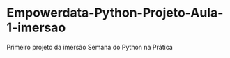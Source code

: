 # Empowerdata-Python-Projeto-Aula-1-imersao
Primeiro projeto da imersão Semana do Python na Prática
